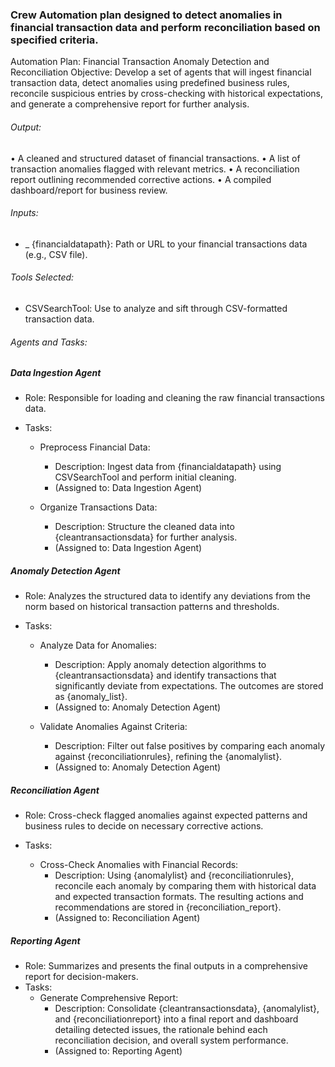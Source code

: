 ### Crew Automation plan designed to detect anomalies in financial transaction data and perform reconciliation based on specified criteria.

Automation Plan: Financial Transaction Anomaly Detection and Reconciliation
Objective: Develop a set of agents that will ingest financial transaction data, detect anomalies using predefined business rules, reconcile suspicious entries by cross-checking with historical expectations, and generate a comprehensive report for further analysis.

###### Output:

• A cleaned and structured dataset of financial transactions.
• A list of transaction anomalies flagged with relevant metrics.
• A reconciliation report outlining recommended corrective actions.
• A compiled dashboard/report for business review.

###### Inputs:

- \_ {financialdatapath}: Path or URL to your financial transactions data (e.g., CSV file).

###### Tools Selected:

- CSVSearchTool: Use to analyze and sift through CSV-formatted transaction data.

###### Agents and Tasks:

##### Data Ingestion Agent

- Role: Responsible for loading and cleaning the raw financial transactions data.
- Tasks:

  - Preprocess Financial Data:

    - Description: Ingest data from {financialdatapath} using CSVSearchTool and perform initial cleaning.
    - (Assigned to: Data Ingestion Agent)

  - Organize Transactions Data:
    - Description: Structure the cleaned data into {cleantransactionsdata} for further analysis.
    - (Assigned to: Data Ingestion Agent)

##### Anomaly Detection Agent

- Role: Analyzes the structured data to identify any deviations from the norm based on historical transaction patterns and thresholds.
- Tasks:

  - Analyze Data for Anomalies:

    - Description: Apply anomaly detection algorithms to {cleantransactionsdata} and identify transactions that significantly deviate from expectations. The outcomes are stored as {anomaly_list}.
    - (Assigned to: Anomaly Detection Agent)

  - Validate Anomalies Against Criteria:
    - Description: Filter out false positives by comparing each anomaly against {reconciliationrules}, refining the {anomalylist}.
    - (Assigned to: Anomaly Detection Agent)

##### Reconciliation Agent

- Role: Cross-check flagged anomalies against expected patterns and business rules to decide on necessary corrective actions.
- Tasks:

  - Cross-Check Anomalies with Financial Records:
    - Description: Using {anomalylist} and {reconciliationrules}, reconcile each anomaly by comparing them with historical data and expected transaction formats. The resulting actions and recommendations are stored in {reconciliation_report}.
    - (Assigned to: Reconciliation Agent)

##### Reporting Agent

- Role: Summarizes and presents the final outputs in a comprehensive report for decision-makers.
- Tasks:
  - Generate Comprehensive Report:
    - Description: Consolidate {cleantransactionsdata}, {anomalylist}, and {reconciliationreport} into a final report and dashboard detailing detected issues, the rationale behind each reconciliation decision, and overall system performance.
    - (Assigned to: Reporting Agent)
